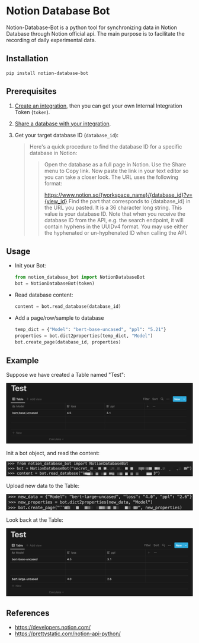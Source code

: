 # Notion Database Bot

Notion-Database-Bot is a python tool for synchronizing data in Notion Database through Notion official api. The main purpose is to facilitate the recording of daily experimental data.

## Installation

```
pip install notion-database-bot
```

## Prerequisites

1. [Create an integration](https://developers.notion.com/docs/getting-started#step-1-create-an-integration), then you can get your own Internal Integration Token (`token`).

2. [Share a database with your integration](https://developers.notion.com/docs/getting-started#step-2-share-a-database-with-your-integration).

3. Get your target database ID (`database_id`):
   > Here's a quick procedure to find the database ID for a specific database in Notion:
   >
   >> Open the database as a full page in Notion. Use the Share menu to Copy link. Now paste the link in your text editor so you can take a closer look. The URL uses the following format:
   >>
   >> https://www.notion.so/{workspace_name}/{database_id}?v={view_id}
   >> Find the part that corresponds to {database_id} in the URL you pasted. It is a 36 character long string. This value is your database ID.
   >> Note that when you receive the database ID from the API, e.g. the search endpoint, it will contain hyphens in the UUIDv4 format. You may use either the hyphenated or un-hyphenated ID when calling the API.

## Usage

- Init your Bot:
  ```python
  from notion_database_bot import NotionDatabaseBot
  bot = NotionDatabaseBot(token)
  ```

- Read database content:
  ```python
  content = bot.read_database(database_id)
  ```

- Add a page/row/sample to database
  ```python
  temp_dict = {"Model": "bert-base-uncased", "ppl": "5.21"}
  properties = bot.dict2properties(temp_dict, "Model")
  bot.create_page(database_id, properties)
  ```

## Example

Suppose we have created a Table named "Test":

![](imgs/1.png)

Init a bot object, and read the content:

![](imgs/2.png)

Upload new data to the Table:

![](imgs/3.png)

Look back at the Table:

![](imgs/4.png)

## References
- https://developers.notion.com/
- https://prettystatic.com/notion-api-python/